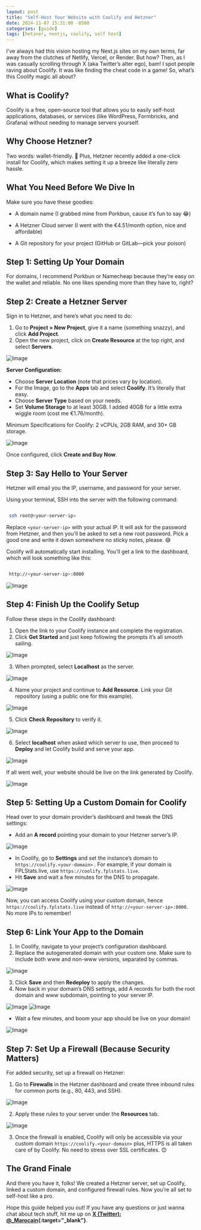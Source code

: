 ```yaml
---
layout: post
title: "Self-Host Your Website with Coolify and Hetzner"
date: 2024-11-07 15:31:00 -0500
categories: [guide]
tags: [hetzner, nextjs, coolify, self host]
---
```

I've always had this vision hosting my Next.js sites on my own terms, far away from the clutches of Netlify, Vercel, or Render. But how? Then, as I was casually scrolling through X (aka Twitter’s alter ego), bam! I spot people raving about Coolify. It was like finding the cheat code in a game! So, what’s this Coolify magic all about?

## What is Coolify?

Coolify is a free, open-source tool that allows you to easily self-host applications, databases, or services (like WordPress, Formbricks, and Grafana) without needing to manage servers yourself.

## Why Choose Hetzner?

Two words: wallet-friendly. 💸 Plus, Hetzner recently added a one-click install for Coolify, which makes setting it up a breeze like literally zero hassle.

## What You Need Before We Dive In

Make sure you have these goodies:

- A domain name (I grabbed mine from Porkbun, cause it’s fun to say 😂)

- A Hetzner Cloud server (I went with the €4.51/month option, nice and affordable)

- A Git repository for your project (GitHub or GitLab—pick your poison)


## Step 1: Setting Up Your Domain

For domains, I recommend Porkbun or Namecheap because they’re easy on the wallet and reliable. No one likes spending more than they have to, right?

## Step 2: Create a Hetzner Server

Sign in to Hetzner, and here’s what you need to do:

1. Go to **Project > New Project**, give it a name (something snazzy), and click **Add Project**.
2. Open the new project, click on **Create Resource** at the top right, and select **Servers**.

![Image](/assets/images/blog/hetzner01.png)

**Server Configuration:**

- Choose **Server Location** (note that prices vary by location).
- For the Image, go to the **Apps** tab and select **Coolify**. It’s literally that easy.
- Choose **Server Type** based on your needs.
- Set **Volume Storage** to at least 30GB. I added 40GB for a little extra wiggle room (cost me €1.76/month).

Minimum Specifications for Coolify: 2 vCPUs, 2GB RAM, and 30+ GB storage.

![Image](/assets/images/blog/hetznerdashboard.png)

Once configured, click **Create and Buy Now**.

## Step 3: Say Hello to Your Server

Hetzner will email you the IP, username, and password for your server.

Using your terminal, SSH into the server with the following command:

```bash

 ssh root@<your-server-ip>

```

Replace `<your-server-ip>` with your actual IP. It will ask for the password from Hetzner, and then you'll be asked to set a new root password. Pick a good one and write it down somewhere no sticky notes, please. 😅

Coolify will automatically start installing. You’ll get a link to the dashboard, which will look something like this:

```bash

 http://<your-server-ip>:8000

```
![Image](/assets/images/blog/console.png)

## Step 4: Finish Up the Coolify Setup

Follow these steps in the Coolify dashboard:

1. Open the link to your Coolify instance and complete the registration.
2. Click **Get Started** and just keep following the prompts it’s all smooth sailing.

![Image](/assets/images/blog/welcome.png)

3. When prompted, select **Localhost** as the server.

![Image](/assets/images/blog/serverstep.png)

4. Name your project and continue to **Add Resource**. Link your Git repository (using a public one for this example).

![Image](/assets/images/blog/addgit.png)

5. Click **Check Repository** to verify it.

![Image](/assets/images/blog/giturl.png)

6. Select **localhost** when asked which server to use, then proceed to **Deploy** and let Coolify build and serve your app.

![Image](/assets/images/blog/configstep.png)

If all went well, your website should be live on the link generated by Coolify.

![Image](/assets/images/blog/checksitestep.png)

## Step 5: Setting Up a Custom Domain for Coolify

Head over to your domain provider’s dashboard and tweak the DNS settings:

- Add an **A record** pointing your domain to your Hetzner server’s IP.

![Image](/assets/images/blog/dnscoolify.png)

- In Coolify, go to **Settings** and set the instance’s domain to `https://coolify.<your-domain>` . For example, if your domain is FPLStats.live, use `https://coolify.fplstats.live`.
- Hit **Save** and wait a few minutes for the DNS to propagate.

![Image](/assets/images/blog/customdomain.png)

Now, you can access Coolify using your custom domain, hence `https://coolify.fplstats.live` instead of `http://<your-server-ip>:8000`. No more IPs to remember!

## Step 6: Link Your App to the Domain

1. In Coolify, navigate to your project’s configuration dashboard.
2. Replace the autogenerated domain with your custom one. Make sure to include both www and non-www versions, separated by commas.

![Image](/assets/images/blog/sitecustomdomain.png)

3. Click **Save** and then **Redeploy** to apply the changes.
4. Now back in your domain’s DNS settings, add A records for both the root domain and www subdomain, pointing to your server IP.

![Image](/assets/images/blog/arecorddomain.png)
![Image](/assets/images/blog/arecorddomain2.png)

- Wait a few minutes, and boom your app should be live on your domain!

![Image](/assets/images/blog/sitepreview.png)

## Step 7: Set Up a Firewall (Because Security Matters)

For added security, set up a firewall on Hetzner:

1. Go to **Firewalls** in the Hetzner dashboard and create three inbound rules for common ports (e.g., 80, 443, and SSH).

![Image](/assets/images/blog/firewall.png)

2. Apply these rules to your server under the **Resources** tab.

![Image](/assets/images/blog/firewallapply.png)

3. Once the firewall is enabled, Coolify will only be accessible via your custom domain `https://coolify.<your-domain>` plus, HTTPS is all taken care of by Coolify. No need to stress over SSL certificates. 😊

## The Grand Finale

And there you have it, folks! We created a Hetzner server, set up Coolify, linked a custom domain, and configured firewall rules. Now you’re all set to self-host like a pro.

Hope this guide helped you out! If you have any questions or just wanna chat about tech stuff, hit me up on **[X (Twitter): @_Marocain](https://twitter.com/_Marocain){:target="_blank"}**.

